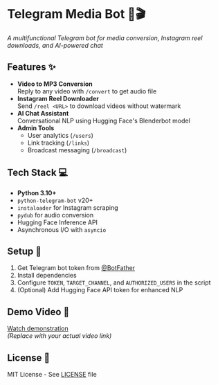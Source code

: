 # Telegram Media Bot 🤖🎬  
*A multifunctional Telegram bot for media conversion, Instagram reel downloads, and AI-powered chat*

## Features ✨
- **Video to MP3 Conversion**  
  Reply to any video with `/convert` to get audio file
- **Instagram Reel Downloader**  
  Send `/reel <URL>` to download videos without watermark
- **AI Chat Assistant**  
  Conversational NLP using Hugging Face's Blenderbot model
- **Admin Tools**  
  - User analytics (`/users`)
  - Link tracking (`/links`)
  - Broadcast messaging (`/broadcast`)

## Tech Stack 💻
- **Python 3.10+**
- `python-telegram-bot` v20+
- `instaloader` for Instagram scraping
- `pydub` for audio conversion
- Hugging Face Inference API
- Asynchronous I/O with `asyncio`

## Setup 🔧
1. Get Telegram bot token from [@BotFather](https://t.me/BotFather)
2. Install dependencies
3. Configure `TOKEN`, `TARGET_CHANNEL`, and `AUTHORIZED_USERS` in the script
4. (Optional) Add Hugging Face API token for enhanced NLP

## Demo Video 🎥  
[Watch demonstration](https://your-video-link-here.com)  
*(Replace with your actual video link)*

## License 📄  
MIT License - See [LICENSE](LICENSE) file

